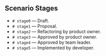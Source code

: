 ## Scenario Stages

* `# stage0` — Draft.
* `# stage1` — Proposal.
* `# stage2` — Refactoring by product owner.
* `# stage3` — Approved by product owner.
* `# stage4` — Approved by team leader.
* `# stage5` — Implemented by developer.
